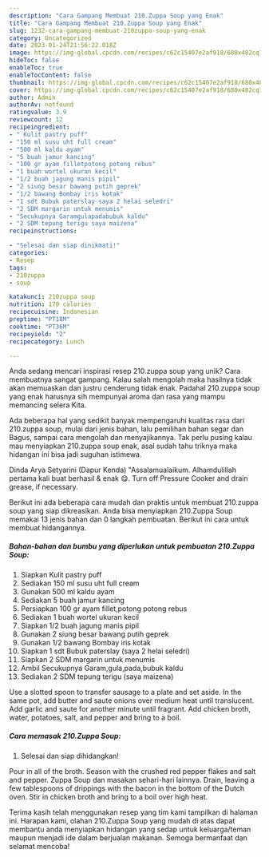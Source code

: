 ```yaml
---
description: "Cara Gampang Membuat 210.Zuppa Soup yang Enak"
title: "Cara Gampang Membuat 210.Zuppa Soup yang Enak"
slug: 1232-cara-gampang-membuat-210zuppa-soup-yang-enak
category: Uncategorized
date: 2023-01-24T21:56:22.018Z
image: https://img-global.cpcdn.com/recipes/c62c15407e2af918/680x482cq70/210zuppa-soup-foto-resep-utama.jpg
hideToc: false
enableToc: true
enableTocContent: false
thumbnail: https://img-global.cpcdn.com/recipes/c62c15407e2af918/680x482cq70/210zuppa-soup-foto-resep-utama.jpg
cover: https://img-global.cpcdn.com/recipes/c62c15407e2af918/680x482cq70/210zuppa-soup-foto-resep-utama.jpg
author: Admin
authorAv: notfound
ratingvalue: 3.9
reviewcount: 12
recipeingredient:
- " Kulit pastry puff"
- "150 ml susu uht full cream"
- "500 ml kaldu ayam"
- "5 buah jamur kancing"
- "100 gr ayam filletpotong potong rebus"
- "1 buah wortel ukuran kecil"
- "1/2 buah jagung manis pipil"
- "2 siung besar bawang putih geprek"
- "1/2 bawang Bombay iris kotak"
- "1 sdt Bubuk paterslay saya 2 helai seledri"
- "2 SDM margarin untuk menumis"
- "Secukupnya Garamgulapadabubuk kaldu"
- "2 SDM tepung terigu saya maizena"
recipeinstructions:

- "Selesai dan siap dinikmati!"
categories:
- Resep
tags:
- 210zuppa
- soup

katakunci: 210zuppa soup 
nutrition: 170 calories
recipecuisine: Indonesian
preptime: "PT18M"
cooktime: "PT36M"
recipeyield: "2"
recipecategory: Lunch

---
```





Anda sedang mencari inspirasi resep 210.zuppa soup yang unik? Cara membuatnya sangat gampang. Kalau salah mengolah maka hasilnya tidak akan memuaskan dan justru cenderung tidak enak. Padahal 210.zuppa soup yang enak harusnya sih mempunyai aroma dan rasa yang mampu memancing selera Kita.





Ada beberapa hal yang sedikit banyak mempengaruhi kualitas rasa dari 210.zuppa soup, mulai dari jenis bahan, lalu pemilihan bahan segar dan Bagus, sampai cara mengolah dan menyajikannya. Tak perlu pusing kalau mau menyiapkan 210.zuppa soup enak,      asal sudah tahu triknya maka hidangan ini bisa jadi suguhan istimewa.














Dinda Arya Setyarini (Dapur Kenda) &#34;Assalamualaikum. Alhamdulillah pertama kali buat berhasil &amp; enak 😋. Turn off Pressure Cooker and drain grease, if necessary.






Berikut ini ada beberapa cara mudah dan praktis untuk membuat 210.zuppa soup yang siap dikreasikan. Anda bisa menyiapkan 210.Zuppa Soup memakai 13 jenis bahan dan 0 langkah pembuatan. Berikut ini cara untuk membuat hidangannya.

<!--inarticleads1-->

##### Bahan-bahan dan bumbu yang diperlukan untuk pembuatan 210.Zuppa Soup:

1. Siapkan  Kulit pastry puff
1. Sediakan 150 ml susu uht full cream
1. Gunakan 500 ml kaldu ayam
1. Sediakan 5 buah jamur kancing
1. Persiapkan 100 gr ayam fillet,potong potong rebus
1. Sediakan 1 buah wortel ukuran kecil
1. Siapkan 1/2 buah jagung manis pipil
1. Gunakan 2 siung besar bawang putih geprek
1. Gunakan 1/2 bawang Bombay iris kotak
1. Siapkan 1 sdt Bubuk paterslay (saya 2 helai seledri)
1. Siapkan 2 SDM margarin untuk menumis
1. Ambil Secukupnya Garam,gula,pada,bubuk kaldu
1. Sediakan 2 SDM tepung terigu (saya maizena)


Use a slotted spoon to transfer sausage to a plate and set aside. In the same pot, add butter and saute onions over medium heat until translucent. Add garlic and saute for another minute until fragrant. Add chicken broth, water, potatoes, salt, and pepper and bring to a boil. 

<!--inarticleads2-->

##### Cara memasak 210.Zuppa Soup:


1. Selesai dan siap dihidangkan!

Pour in all of the broth. Season with the crushed red pepper flakes and salt and pepper. Zuppa Soup dan masakan sehari-hari lainnya. Drain, leaving a few tablespoons of drippings with the bacon in the bottom of the Dutch oven. Stir in chicken broth and bring to a boil over high heat. 

Terima kasih telah menggunakan resep yang tim kami tampilkan di halaman ini. Harapan kami, olahan 210.Zuppa Soup yang mudah di atas dapat membantu anda menyiapkan hidangan yang sedap untuk keluarga/teman maupun menjadi ide dalam berjualan makanan. Semoga bermanfaat dan selamat mencoba!
